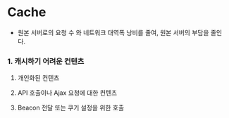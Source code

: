 # Cache

- 원본 서버로의 요청 수 와 네트워크 대역폭 낭비를 줄여, 원본 서버의 부담을 줄인다.

### 1. 캐시하기 어려운 컨텐츠

1. 개인화된 컨텐츠

2. API 호출이나 Ajax 요청에 대한 컨텐츠

3. Beacon 전달 또는 쿠기 설정을 위한 호출
